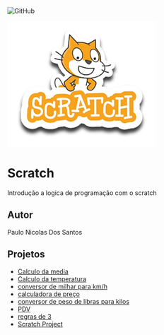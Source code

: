 ![GitHub](https://img.shields.io/github/license/paulonicolas5569/scratch?style=flat-square)

![Scratch](https://github.com/paulonicolas5569/Scratch/blob/main/assets/icons/scratch.png)

# Scratch
Introdução a logica de programação com o scratch 
## Autor 
Paulo Nicolas Dos Santos 

## Projetos 
- [ Calculo da media ](https://scratch.mit.edu/projects/881965871/)
- [ Calculo da temperatura ](https://scratch.mit.edu/projects/882919042/)
- [conversor de milhar para km/h](https://scratch.mit.edu/projects/884617810/)
- [calculadora de preço](https://scratch.mit.edu/projects/884630436/)
- [conversor de peso de libras para kilos](https://scratch.mit.edu/projects/884624777/)
- [PDV](https://scratch.mit.edu/projects/883244150/)
- [regras de 3](https://scratch.mit.edu/projects/882607831/)
- [Scratch Project](https://scratch.mit.edu/projects/881964713/)
